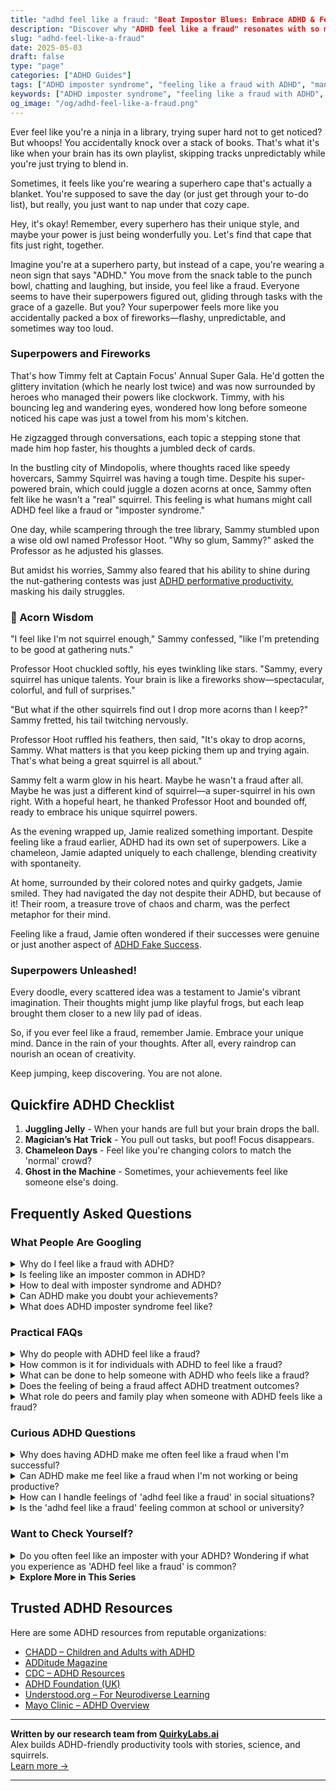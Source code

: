 ```yaml
---
title: "adhd feel like a fraud: "Beat Impostor Blues: Embrace ADHD & Feel Genuine!"
description: "Discover why "ADHD feel like a fraud" resonates with so many. This cozy, validating blog helps you embrace your unique superhero style with a warm, understanding hug. Feel seen and uplifted with us!"
slug: "adhd-feel-like-a-fraud"
date: 2025-05-03
draft: false
type: "page"
categories: ["ADHD Guides"]
tags: ["ADHD imposter syndrome", "feeling like a fraud with ADHD", "managing ADHD emotions", "ADHD adult coping strategies", "ADHD identity challenges", "embracing ADHD uniqueness", "ADHD social anxiety"]
keywords: ["ADHD imposter syndrome", "feeling like a fraud with ADHD", "managing ADHD emotions", "ADHD adult coping strategies", "ADHD identity challenges", "embracing ADHD uniqueness", "ADHD social anxiety"]
og_image: "/og/adhd-feel-like-a-fraud.png"
---
```


Ever feel like you're a ninja in a library, trying super hard not to get noticed? But whoops! You accidentally knock over a stack of books. That's what it's like when your brain has its own playlist, skipping tracks unpredictably while you're just trying to blend in.

Sometimes, it feels like you're wearing a superhero cape that's actually a blanket. You're supposed to save the day (or just get through your to-do list), but really, you just want to nap under that cozy cape.

Hey, it's okay! Remember, every superhero has their unique style, and maybe your power is just being wonderfully you. Let's find that cape that fits just right, together.

Imagine you're at a superhero party, but instead of a cape, you're wearing a neon sign that says "ADHD." You move from the snack table to the punch bowl, chatting and laughing, but inside, you feel like a fraud. Everyone seems to have their superpowers figured out, gliding through tasks with the grace of a gazelle. But you? Your superpower feels more like you accidentally packed a box of fireworks—flashy, unpredictable, and sometimes way too loud.

### Superpowers and Fireworks

That's how Timmy felt at Captain Focus' Annual Super Gala. He'd gotten the glittery invitation (which he nearly lost twice) and was now surrounded by heroes who managed their powers like clockwork. Timmy, with his bouncing leg and wandering eyes, wondered how long before someone noticed his cape was just a towel from his mom's kitchen.

He zigzagged through conversations, each topic a stepping stone that made him hop faster, his thoughts a jumbled deck of cards.

In the bustling city of Mindopolis, where thoughts raced like speedy hovercars, Sammy Squirrel was having a tough time. Despite his super-powered brain, which could juggle a dozen acorns at once, Sammy often felt like he wasn't a "real" squirrel. This feeling is what humans might call ADHD feel like a fraud or "imposter syndrome."

One day, while scampering through the tree library, Sammy stumbled upon a wise old owl named Professor Hoot. "Why so glum, Sammy?" asked the Professor as he adjusted his glasses.

But amidst his worries, Sammy also feared that his ability to shine during the nut-gathering contests was just [ADHD performative productivity](/pages/adhd-performative-productivity/), masking his daily struggles.

### 🌟 Acorn Wisdom

"I feel like I'm not squirrel enough," Sammy confessed, "like I'm pretending to be good at gathering nuts."

Professor Hoot chuckled softly, his eyes twinkling like stars. "Sammy, every squirrel has unique talents. Your brain is like a fireworks show—spectacular, colorful, and full of surprises."

"But what if the other squirrels find out I drop more acorns than I keep?" Sammy fretted, his tail twitching nervously.

Professor Hoot ruffled his feathers, then said, "It's okay to drop acorns, Sammy. What matters is that you keep picking them up and trying again. That's what being a great squirrel is all about."

Sammy felt a warm glow in his heart. Maybe he wasn't a fraud after all. Maybe he was just a different kind of squirrel—a super-squirrel in his own right. With a hopeful heart, he thanked Professor Hoot and bounded off, ready to embrace his unique squirrel powers.

As the evening wrapped up, Jamie realized something important. Despite feeling like a fraud earlier, ADHD had its own set of superpowers. Like a chameleon, Jamie adapted uniquely to each challenge, blending creativity with spontaneity.

At home, surrounded by their colored notes and quirky gadgets, Jamie smiled. They had navigated the day not despite their ADHD, but because of it! Their room, a treasure trove of chaos and charm, was the perfect metaphor for their mind.

Feeling like a fraud, Jamie often wondered if their successes were genuine or just another aspect of [ADHD Fake Success](/pages/adhd-fake-success/).

### Superpowers Unleashed!

Every doodle, every scattered idea was a testament to Jamie's vibrant imagination. Their thoughts might jump like playful frogs, but each leap brought them closer to a new lily pad of ideas.

So, if you ever feel like a fraud, remember Jamie. Embrace your unique mind. Dance in the rain of your thoughts. After all, every raindrop can nourish an ocean of creativity.

Keep jumping, keep discovering. You are not alone.

## Quickfire ADHD Checklist

1. **Juggling Jelly** - When your hands are full but your brain drops the ball.
2. **Magician’s Hat Trick** - You pull out tasks, but poof! Focus disappears.
3. **Chameleon Days** - Feel like you're changing colors to match the 'normal' crowd?
4. **Ghost in the Machine** - Sometimes, your achievements feel like someone else's doing.

## Frequently Asked Questions



### What People Are Googling

<details><summary>Why do I feel like a fraud with ADHD?</summary><p>Feeling like a fraud, often called "impostor syndrome," is actually quite common among folks with ADHD. This feeling can stem from the challenges of managing varying productivity levels and societal expectations which might not always align well with how ADHD affects you. Remember, your experiences and struggles are valid, even if they're different from what others seem to go through. It's important to acknowledge your own efforts and the unique strengths you bring to the table, despite the hurdles you face along the way.</p></details>
<details><summary>Is feeling like an imposter common in ADHD?</summary><p>Absolutely, feeling like an imposter is quite common among individuals with ADHD. This feeling often stems from a lifetime of experiences where your unique way of processing or approaching tasks might not align with conventional expectations. Remember, ADHD brains are incredibly creative and capable, but they work differently! It's important to acknowledge your achievements and unique strengths, and understand that everyone, ADHD or not, has their own challenges and feelings of doubt at times.</p></details>
<details><summary>How to deal with imposter syndrome and ADHD?</summary><p>Dealing with imposter syndrome alongside ADHD can feel like a double challenge, but remember, you're not alone in this. One effective strategy is to keep a "success journal" where you jot down all your accomplishments, no matter how small they seem. This can help you visually counteract feelings of being a fraud by providing tangible proof of your capabilities. Also, consider breaking tasks into smaller, manageable steps to reduce overwhelm and boost your confidence as you complete each one. Remember, every little success is a step toward recognizing your true value.</p></details>
<details><summary>Can ADHD make you doubt your achievements?</summary><p>Absolutely, it's quite common for individuals with ADHD to experience doubts about their achievements. This often stems from a history of inconsistent performance, where you might excel in some areas but struggle in others, leading to feelings of uncertainty about your abilities. Remember, your achievements are real and valid, even if your ADHD brain tries to convince you otherwise. It’s important to celebrate all your victories, big and small, and recognize the unique strengths you bring to each accomplishment.</p></details>
<details><summary>What does ADHD imposter syndrome feel like?</summary><p>Experiencing ADHD imposter syndrome can feel like you're constantly doubting the legitimacy of your ADHD diagnosis, often wondering if you're just lazy or not trying hard enough compared to others. It's like carrying a little voice that questions whether your struggles are valid or if you're just making excuses. This can feel isolating and overwhelming, as it seems like you're the only one who can't keep up. Just remember, these feelings are quite common, and acknowledging them is a big step towards understanding and managing your ADHD effectively.</p></details>



### Practical FAQs

<details><summary>Why do people with ADHD feel like a fraud?</summary><p>Feeling like a fraud, or experiencing what's often called "impostor syndrome," is common among individuals with ADHD. This often happens because there's a mismatch between their efforts and the outcomes, especially when ADHD-related challenges make tasks harder than they seem to others. People with ADHD might beat themselves up for struggling with things that appear easy for everyone else, leading to feelings of being an impostor. It’s important to remember that ADHD comes with unique strengths as well, and learning to leverage these can help mitigate those feelings of fraudulence.</p></details>
<details><summary>How common is it for individuals with ADHD to feel like a fraud?</summary><p>It's quite common for individuals with ADHD to experience feelings of being a fraud, often described as imposter syndrome. This happens because people with ADHD can struggle with inconsistency in performance — being brilliant one day and struggling the next, which can really lead to doubting one's abilities and achievements. You're not alone in this; many share these feelings, finding themselves wondering if their successes are deserved or just a stroke of luck. Remember, your challenges don’t define your worth or capabilities, and it's okay to seek support and strategies to manage these feelings.</p></details>
<details><summary>What can be done to help someone with ADHD who feels like a fraud?</summary><p>It's really common for folks with ADHD to feel like impostors sometimes—it's like an uninvited guest at a cozy dinner party. One helpful approach is to chat about these feelings with someone who understands, like a friend or a therapist. It can also be really grounding to keep a little journal of your successes, big or small, to remind yourself of the real, tangible contributions you're making. Remember, every little achievement is a testament to your abilities, and you deserve to recognize and celebrate them!</p></details>
<details><summary>Does the feeling of being a fraud affect ADHD treatment outcomes?</summary><p>Absolutely, the feeling of being a fraud, often known as imposter syndrome, can indeed impact the treatment outcomes for someone with ADHD. It’s quite common to doubt oneself or feel like you’re not quite measuring up, especially when you’re juggling ADHD symptoms. These feelings can make it harder to stick to treatment plans or reach out for help, fearing that you might not be taken seriously. Remember, your experiences and challenges are valid, and addressing these feelings as part of your overall approach can really enhance your treatment effectiveness.</p></details>
<details><summary>What role do peers and family play when someone with ADHD feels like a fraud?</summary><p>When someone with ADHD feels like a fraud, often described as imposter syndrome, the support of peers and family becomes incredibly valuable. These key people can offer reassurance and remind them of their genuine achievements and strengths, helping to counter those internal doubts. Peers, who might share similar experiences, can provide understanding and strategies that have worked for them. Meanwhile, family can offer a consistent base of emotional support and encouragement, reinforcing their loved one’s self-worth and capabilities. It’s all about creating a supportive environment that helps challenge those fraudulent feelings with warmth and understanding.</p></details>



### Curious ADHD Questions

<details><summary>Why does having ADHD make me often feel like a fraud when I'm successful?</summary><p>Feeling like a fraud, often referred to as imposter syndrome, is surprisingly common among people with ADHD. This might happen because the ways you’ve learned to achieve success—perhaps through last-minute sprints or unconventional methods—don't always match the typical narratives of how success "should" be achieved. Additionally, the frequent mismatch between your abilities and consistent performance can make your successes feel unearned or just lucky. Rest assured, your success is valid, and your unique approach is simply another way to navigate your path.</p></details>
<details><summary>Can ADHD make me feel like a fraud when I'm not working or being productive?</summary><p>Absolutely, feeling like a fraud when you're not constantly productive is a common experience for those with ADHD, often referred to as "impostor syndrome." This feeling can stem from the inconsistency in productivity that ADHD can create—one day you might accomplish a huge amount, and the next, very little. It's important to remember that your value isn't tied exclusively to your output; you are deserving and worthwhile all the time, not just when you're being productive. Be gentle with yourself and try to embrace the ebbs and flows of your energy and focus.</p></details>
<details><summary>How can I handle feelings of 'adhd feel like a fraud' in social situations?</summary><p>It's quite common to feel like a fraud when you have ADHD, especially in social situations where your symptoms might seem more pronounced. Remember, your feelings are valid, but they don't define your entire reality. A good strategy is to prepare a few conversational topics or questions in advance—this can help you feel more confident and grounded. Also, try to surround yourself with understanding friends who make you feel safe to be yourself. This compassionate environment can really help alleviate those feelings of being an imposter.</p></details>
<details><summary>Is the 'adhd feel like a fraud' feeling common at school or university?</summary><p>Absolutely, the feeling of being a fraud, often called 'impostor syndrome,' is quite common among students with ADHD at both school and university levels. It's really tough when you might be working as hard as you can but still feel like you're not achieving at the same level as your peers, or if you're doing well, you might worry that it's just luck or deception. Remember, your brain works differently, and that’s okay! Embrace your unique strengths and strategies, and remind yourself that everyone's learning journey is different and valid.</p></details>



### Want to Check Yourself?

<details><summary>Do you often feel like an imposter with your ADHD? Wondering if what you experience as 'ADHD feel like a fraud' is common?</summary><p>Absolutely, feeling like an imposter is a common experience among many with ADHD. This feeling can pop up especially when you're doing well or tackling new challenges. It's important to remember that ADHD is diverse in how it affects each person, so your experiences are valid, even if they're different from others'. Be gentle with yourself and recognize that these feelings are a normal part of the journey; you're not alone in this.</p></details>

<script type="application/ld+json">
{
  "@context": "https://schema.org",
  "@type": "FAQPage",
  "mainEntity": [
    {
      "@type": "Question",
      "name": "Why do I feel like a fraud with ADHD?",
      "acceptedAnswer": {
        "@type": "Answer",
        "text": "Feeling like a fraud, often called \"impostor syndrome,\" is actually quite common among folks with ADHD. This feeling can stem from the challenges of managing varying productivity levels and societal expectations which might not always align well with how ADHD affects you. Remember, your experiences and struggles are valid, even if they're different from what others seem to go through. It's important to acknowledge your own efforts and the unique strengths you bring to the table, despite the hurdles you face along the way."
      }
    },
    {
      "@type": "Question",
      "name": "Is feeling like an imposter common in ADHD?",
      "acceptedAnswer": {
        "@type": "Answer",
        "text": "Absolutely, feeling like an imposter is quite common among individuals with ADHD. This feeling often stems from a lifetime of experiences where your unique way of processing or approaching tasks might not align with conventional expectations. Remember, ADHD brains are incredibly creative and capable, but they work differently! It's important to acknowledge your achievements and unique strengths, and understand that everyone, ADHD or not, has their own challenges and feelings of doubt at times."
      }
    },
    {
      "@type": "Question",
      "name": "How to deal with imposter syndrome and ADHD?",
      "acceptedAnswer": {
        "@type": "Answer",
        "text": "Dealing with imposter syndrome alongside ADHD can feel like a double challenge, but remember, you're not alone in this. One effective strategy is to keep a \"success journal\" where you jot down all your accomplishments, no matter how small they seem. This can help you visually counteract feelings of being a fraud by providing tangible proof of your capabilities. Also, consider breaking tasks into smaller, manageable steps to reduce overwhelm and boost your confidence as you complete each one. Remember, every little success is a step toward recognizing your true value."
      }
    },
    {
      "@type": "Question",
      "name": "Can ADHD make you doubt your achievements?",
      "acceptedAnswer": {
        "@type": "Answer",
        "text": "Absolutely, it's quite common for individuals with ADHD to experience doubts about their achievements. This often stems from a history of inconsistent performance, where you might excel in some areas but struggle in others, leading to feelings of uncertainty about your abilities. Remember, your achievements are real and valid, even if your ADHD brain tries to convince you otherwise. It\u2019s important to celebrate all your victories, big and small, and recognize the unique strengths you bring to each accomplishment."
      }
    },
    {
      "@type": "Question",
      "name": "What does ADHD imposter syndrome feel like?",
      "acceptedAnswer": {
        "@type": "Answer",
        "text": "Experiencing ADHD imposter syndrome can feel like you're constantly doubting the legitimacy of your ADHD diagnosis, often wondering if you're just lazy or not trying hard enough compared to others. It's like carrying a little voice that questions whether your struggles are valid or if you're just making excuses. This can feel isolating and overwhelming, as it seems like you're the only one who can't keep up. Just remember, these feelings are quite common, and acknowledging them is a big step towards understanding and managing your ADHD effectively."
      }
    }
  ]
}
</script>
<script type="application/ld+json">
{
  "@context": "https://schema.org",
  "@type": "Article",
  "author": {
    "@type": "Person",
    "name": "QuirkyLabs",
    "url": "https://quirkylabs.ai/about"
  },
  "headline": "adhd feel like a fraud: \"Beat Impostor Blues: Embrace ADHD & Feel Genuine!\"",
  "mainEntityOfPage": "https://blog.quirkylabs.ai/pages/adhd-feel-like-a-fraud/",
  "datePublished": "2025-05-03"
}
</script>
<script type="application/ld+json">
{
  "@context": "https://schema.org",
  "@type": "BreadcrumbList",
  "itemListElement": [
    {
      "@type": "ListItem",
      "position": 1,
      "name": "Home",
      "item": "https://quirkylabs.ai/"
    },
    {
      "@type": "ListItem",
      "position": 2,
      "name": "Blog",
      "item": "https://blog.quirkylabs.ai/"
    },
    {
      "@type": "ListItem",
      "position": 3,
      "name": "adhd feel like a fraud: \"Beat Impostor Blues: Embrace ADHD & Feel Genuine!\"",
      "item": "https://blog.quirkylabs.ai/pages/adhd-feel-like-a-fraud/"
    }
  ]
}
</script>

<details>
<summary><strong>Explore More in This Series</strong></summary>

- [Adhd Why Success Feels Fake](/pages/adhd-why-success-feels-fake/)
- [Adhd Perfectionism](/pages/adhd-perfectionism/)
- [Adhd Secret Anxiety](/pages/adhd-secret-anxiety/)
- [Adhd Validation Hunger](/pages/adhd-validation-hunger/)
- [Adhd Overexplaining Yourself](/pages/adhd-overexplaining-yourself/)
- [Adhd Working Hard To Fit In](/pages/adhd-working-hard-to-fit-in/)
- [Adhd Emotional Collapse](/pages/adhd-emotional-collapse/)
- [Adhd Self Sabotage](/pages/adhd-self-sabotage/)
</details>



## Trusted ADHD Resources

Here are some ADHD resources from reputable organizations:

- [CHADD – Children and Adults with ADHD](https://chadd.org)
- [ADDitude Magazine](https://www.additudemag.com)
- [CDC – ADHD Resources](https://www.cdc.gov/ncbddd/adhd)
- [ADHD Foundation (UK)](https://www.adhdfoundation.org.uk)
- [Understood.org – For Neurodiverse Learning](https://www.understood.org)
- [Mayo Clinic – ADHD Overview](https://www.mayoclinic.org/diseases-conditions/adhd)


---

**Written by our research team from [QuirkyLabs.ai](https://quirkylabs.ai)**  
Alex builds ADHD-friendly productivity tools with stories, science, and squirrels.  
[Learn more →](https://quirkylabs.ai)

---